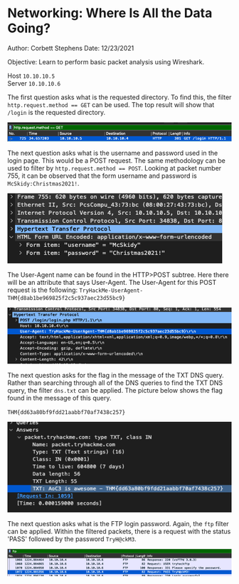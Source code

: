 # Networking: Where Is All the Data Going?

Author: Corbett Stephens
Date: 12/23/2021

Objective:
Learn to perform basic packet analysis using Wireshark.

Host `10.10.10.5` \
Server `10.10.10.6`

The first question asks what is the requested directory. To find this, the filter `http.request.method == GET` can be used. The top result will show that `/login` is the requested directory.

![](./pictures/login.png)

The next question asks what is the username and password used in the login page. This would be a POST request. The same methodology can be used to filter by `http.request.method == POST`. Looking at packet number 755, it can be observed that the form username and password is `McSkidy:Christmas2021!`.

![](./pictures/POST.png)

The User-Agent name can be found in the HTTP>POST subtree. Here there will be an attribute that says User-Agent. The User-Agent for this POST request is the following: `TryHackMe-UserAgent-THM{d8ab1be969825f2c5c937aec23d55bc9}`

![](./pictures/Usr-Agent.png)

The next question asks for the flag in the message of the TXT DNS query. Rather than searching through all of the DNS queries to find the TXT DNS query, the filter `dns.txt` can be applied. The picture below shows the flag found in the message of this query.

`THM{dd63a80bf9fdd21aabbf70af7438c257}`

![](./pictures/dns.png)

The next question asks what is the FTP login password. Again, the `ftp` filter can be applied. Within the filtered packets, there is a request with the status 'PASS' followed by the password `TryH@ckM3`.

![](./pictures/passwd.png)
